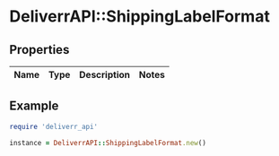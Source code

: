 # DeliverrAPI::ShippingLabelFormat

## Properties

| Name | Type | Description | Notes |
| ---- | ---- | ----------- | ----- |

## Example

```ruby
require 'deliverr_api'

instance = DeliverrAPI::ShippingLabelFormat.new()
```

